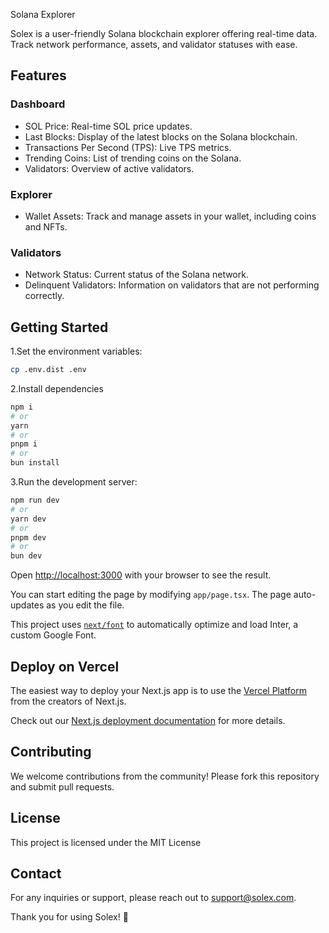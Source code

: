  Solana Explorer

Solex is a user-friendly Solana blockchain explorer offering real-time data. Track network performance, assets, and validator statuses with ease.

## Features

### Dashboard

- SOL Price: Real-time SOL price updates.
- Last Blocks: Display of the latest blocks on the Solana blockchain.
- Transactions Per Second (TPS): Live TPS metrics.
- Trending Coins: List of trending coins on the Solana.
- Validators: Overview of active validators.

### Explorer

- Wallet Assets: Track and manage assets in your wallet, including coins and NFTs.

### Validators

- Network Status: Current status of the Solana network.
- Delinquent Validators: Information on validators that are not performing correctly.

## Getting Started

1.Set the environment variables:

```bash
cp .env.dist .env
```

2.Install dependencies

```bash
npm i
# or
yarn
# or
pnpm i
# or
bun install
```

3.Run the development server:

```bash
npm run dev
# or
yarn dev
# or
pnpm dev
# or
bun dev
```

Open [http://localhost:3000](http://localhost:3000) with your browser to see the result.

You can start editing the page by modifying `app/page.tsx`. The page auto-updates as you edit the file.

This project uses [`next/font`](https://nextjs.org/docs/basic-features/font-optimization) to automatically optimize and load Inter, a custom Google Font.

## Deploy on Vercel

The easiest way to deploy your Next.js app is to use the [Vercel Platform](https://vercel.com/new?utm_medium=default-template&filter=next.js&utm_source=create-next-app&utm_campaign=create-next-app-readme) from the creators of Next.js.

Check out our [Next.js deployment documentation](https://nextjs.org/docs/deployment) for more details.

## Contributing

We welcome contributions from the community! Please fork this repository and submit pull requests.

## License

This project is licensed under the MIT License

## Contact

For any inquiries or support, please reach out to support@solex.com.

Thank you for using Solex! 🚀
